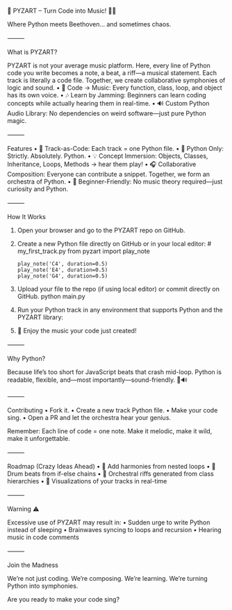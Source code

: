 🎵 PYZART – Turn Code into Music! 🐍💥

Where Python meets Beethoven… and sometimes chaos.

⸻

What is PYZART?

PYZART is not your average music platform. Here, every line of Python code you write becomes a note, a beat, a riff—a musical statement. Each track is literally a code file. Together, we create collaborative symphonies of logic and sound.
	•	👾 Code → Music: Every function, class, loop, and object has its own voice.
	•	🎶 Learn by Jamming: Beginners can learn coding concepts while actually hearing them in real-time.
	•	🔊 Custom Python Audio Library: No dependencies on weird software—just pure Python magic.

⸻

Features
	•	🎹 Track-as-Code: Each track = one Python file.
	•	🐍 Python Only: Strictly. Absolutely. Python.
	•	💡 Concept Immersion: Objects, Classes, Inheritance, Loops, Methods → hear them play!
	•	🎧 Collaborative Composition: Everyone can contribute a snippet. Together, we form an orchestra of Python.
	•	🌱 Beginner-Friendly: No music theory required—just curiosity and Python.

⸻

How It Works

1.	Open your browser and go to the PYZART repo on GitHub.
2.	Create a new Python file directly on GitHub or in your local editor:
		# my_first_track.py
		from pyzart import play_note
		
		play_note('C4', duration=0.5)
		play_note('E4', duration=0.5)
		play_note('G4', duration=0.5)

3.	Upload your file to the repo (if using local editor) or commit directly on GitHub.
  		python main.py
5.	Run your Python track in any environment that supports Python and the PYZART library:
6.	🎵 Enjoy the music your code just created!

⸻

Why Python?

Because life’s too short for JavaScript beats that crash mid-loop.
Python is readable, flexible, and—most importantly—sound-friendly. 🐍🔊

⸻

Contributing
	•	Fork it.
	•	Create a new track Python file.
	•	Make your code sing.
	•	Open a PR and let the orchestra hear your genius.

Remember: Each line of code = one note. Make it melodic, make it wild, make it unforgettable.

⸻

Roadmap (Crazy Ideas Ahead)
	•	🎷 Add harmonies from nested loops
	•	🥁 Drum beats from if-else chains
	•	🎺 Orchestral riffs generated from class hierarchies
	•	🌈 Visualizations of your tracks in real-time

⸻

Warning ⚠️

Excessive use of PYZART may result in:
	•	Sudden urge to write Python instead of sleeping
	•	Brainwaves syncing to loops and recursion
	•	Hearing music in code comments

⸻

Join the Madness

We’re not just coding. We’re composing. We’re learning. We’re turning Python into symphonies.

Are you ready to make your code sing?
